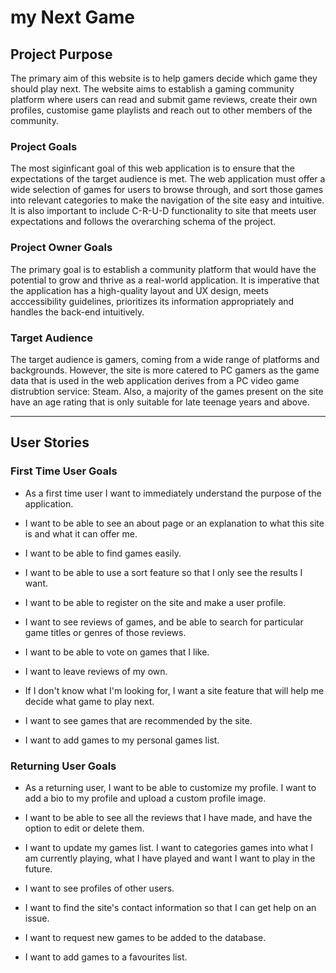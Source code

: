 # my Next Game

## Project Purpose 

The primary aim of this website is to help gamers decide which game they should play next. The website aims to establish a gaming community platform where users can read and submit game reviews, create their own profiles, customise game playlists and reach out to other members of the community.

### Project Goals

The most siginficant goal of this web application is to ensure that the expectations of the target audience is met. The web application must offer a wide selection of games for users to browse through, and sort those games into relevant categories to make the navigation of the site easy and intuitive. It is also important to include C-R-U-D functionality to site that meets user expectations and follows the overarching schema of the project.

### Project Owner Goals

The primary goal is to establish a community platform that would have the potential to grow and thrive as a real-world application. It is imperative that the application has a high-quality layout and UX design, meets acccessibility guidelines, prioritizes its information appropriately and handles the back-end intuitively. 

### Target Audience 

The target audience is gamers, coming from a wide range of platforms and backgrounds. However, the site is more catered to PC gamers as the game data that is used in the web application derives from a PC video game distrubtion service: Steam. Also, a majority of the games present on the site have an age rating that is only suitable for late teenage years and above.

-----

## User Stories

### First Time User Goals

- As a first time user I want to immediately understand the purpose of the application.

- I want to be able to see an about page or an explanation to what this site is and what it can offer me. 

- I want to be able to find games easily.

- I want to be able to use a sort feature so that I only see the results I want.

- I want to be able to register on the site and make a user profile.

- I want to see reviews of games, and be able to search for particular game titles or genres of those reviews.

- I want to be able to vote on games that I like.

- I want to leave reviews of my own.

- If I don't know what I'm looking for, I want a site feature that will help me decide what game to play next.

- I want to see games that are recommended by the site.

- I want to add games to my personal games list.


### Returning User Goals

- As a returning user, I want to be able to customize my profile. I want to add a bio to my profile and upload a custom profile image.

- I want to be able to see all the reviews that I have made, and have the option to edit or delete them. 

- I want to update my games list. I want to categories games into what I am currently playing, what I have played and want I want to play in the future.

- I want to see profiles of other users.

- I want to find the site's contact information so that I can get help on an issue.

- I want to request new games to be added to the database.

- I want to add games to a favourites list.